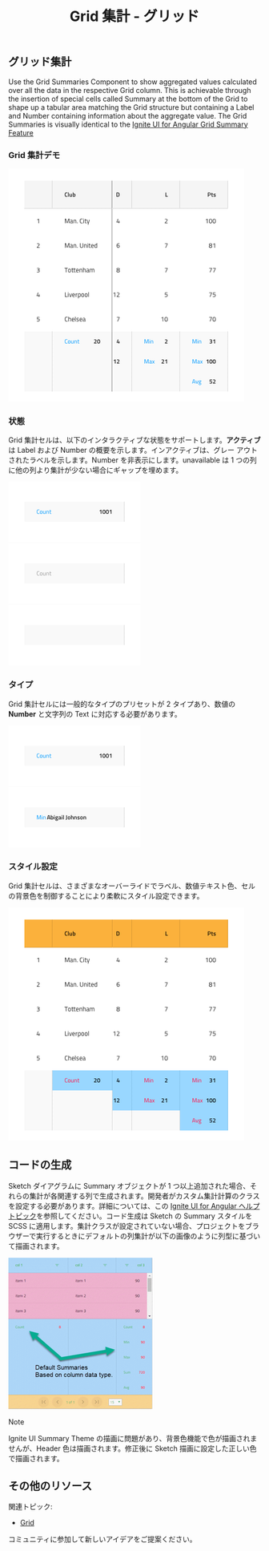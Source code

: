 ﻿---
title: Grid 集計 - グリッド
_description: Grid 集計は、すべてのデータで算出した集計値を各 Grid 列に示します。
_keywords: デザイン システム, Sketch, Ignite UI for Angular, Grid 機能, UI ライブラリ, ウィジェット
_language: ja
---

## グリッド集計

Use the Grid Summaries Component to show aggregated values calculated over all the data in the respective Grid column. This is achievable through the insertion of special cells called Summary at the bottom of the Grid to shape up a tabular area matching the Grid structure but containing a Label and Number containing information about the aggregate value. The Grid Summaries is visually identical to the [Ignite UI for Angular Grid Summary Feature](https://www.infragistics.com/products/ignite-ui-angular/angular/components/grid/summaries.html)


### Grid 集計デモ

<img class="responsive-img" src="../images/grid_summaries_demo.png" srcset="../images/grid_summaries_demo@2x.png 2x" />

### 状態

Grid 集計セルは、以下のインタラクティブな状態をサポートします。**アクティブ**は Label および Number の概要を示します。インアクティブは、グレー アウトされたラベルを示します。Number を非表示にします。unavailable は 1 つの列に他の列より集計が少ない場合にギャップを埋めます。

<img class="responsive-img" src="../images/grid_cell_summary_active.png" srcset="../images/grid_cell_summary_active@2x.png 2x" />
<img class="responsive-img" src="../images/grid_cell_summary_inactive.png" srcset="../images/grid_cell_summary_inactive@2x.png 2x" />
<img class="responsive-img" src="../images/grid_cell_summary_unavailable.png" srcset="../images/grid_cell_summary_unavailable@2x.png 2x" />

### タイプ

Grid 集計セルには一般的なタイプのプリセットが 2 タイプあり、数値の **Number** と文字列の Text に対応する必要があります。

<img class="responsive-img" src="../images/grid_cell_summary_number.png" srcset="../images/grid_cell_summary_number@2x.png 2x" />
<img class="responsive-img" src="../images/grid_cell_summary_text.png" srcset="../images/grid_cell_summary_text@2x.png 2x" />

### スタイル設定

Grid 集計セルは、さまざまなオーバーライドでラベル、数値テキスト色、セルの背景色を制御することにより柔軟にスタイル設定できます。

<img class="responsive-img" src="../images/grid_summaries_styling.png" srcset="../images/grid_summaries_styling@2x.png 2x" />

## コードの生成

Sketch ダイアグラムに Summary オブジェクトが 1 つ以上追加された場合、それらの集計が各関連する列で生成されます。開発者がカスタム集計計算のクラスを設定する必要があります。詳細については、この [Ignite UI for Angular ヘルプ トピック](https://jp.infragistics.com/products/ignite-ui-angular/angular/components/grid_summaries.html)を参照してください。コード生成は Sketch の Summary スタイルを SCSS に適用します。集計クラスが設定されていない場合、プロジェクトをブラウザーで実行するときにデフォルトの列集計が以下の画像のように列型に基づいて描画されます。

<img class="responsive-img" src="../images/grid_summaries_codegen.png" />

> [!Note]
> Ignite UI Summary Theme の描画に問題があり、背景色機能で色が描画されませんが、Header 色は描画されます。修正後に Sketch 描画に設定した正しい色で描画されます。

## その他のリソース

関連トピック:

- [Grid](grid.md)
  <div class="divider--half"></div>

コミュニティに参加して新しいアイデアをご提案ください。


